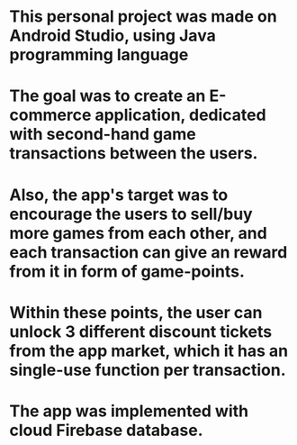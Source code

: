                   
#
# This personal project was made on Android Studio, using Java programming language #
# The goal was to create an E-commerce application, dedicated with second-hand game transactions between the users. 
# Also, the app's target was to encourage the users to sell/buy more games from each other, and each transaction can give an reward from it in form of game-points.
# Within these points, the user can unlock 3 different discount tickets from the app market, which it has an single-use function per transaction.
# The app was implemented with cloud Firebase database.
#
